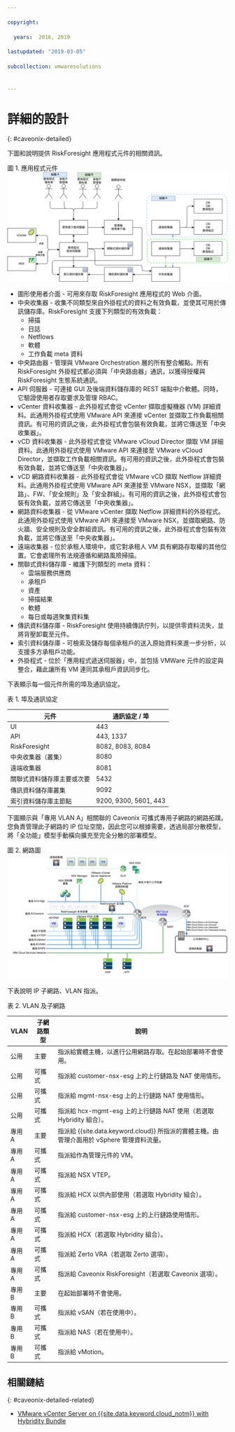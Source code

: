 ```yaml
---

copyright:

  years:  2016, 2019

lastupdated: "2019-03-05"

subcollection: vmwaresolutions


---
```


# 詳細的設計
{: #caveonix-detailed}

下圖和說明提供 RiskForesight 應用程式元件的相關資訊。

圖 1. 應用程式元件
![應用程式元件](caveonix-app-components.svg)

-	圖形使用者介面 - 可用來存取 RiskForesight 應用程式的 Web 介面。
-	中央收集器 - 收集不同類型來自外掛程式的資料之有效負載，並使其可用於傳訊儲存庫。RiskForesight 支援下列類型的有效負載：
    - 掃描
    - 日誌
    - Netflows
    - 軟體
    - 工作負載 meta 資料
- 中央路由器 - 管理與 VMware Orchestration 層的所有整合觸點。所有 RiskForesight 外掛程式都必須與「中央路由器」通訊，以獲得授權與 RiskForesight 生態系統通訊。
-	API 伺服器 - 可連接 GUI 及後端資料儲存庫的 REST 端點中介軟體。同時，它驗證使用者存取要求及管理 RBAC。
-	vCenter 資料收集器 - 此外掛程式會從 vCenter 擷取虛擬機器 (VM) 詳細資料。此通用外掛程式使用 VMware API 來連接 vCenter 並擷取工作負載相關資訊。有可用的資訊之後，此外掛程式會包裝有效負載，並將它傳送至「中央收集器」。
-	vCD 資料收集器 - 此外掛程式會從 VMware vCloud Director 擷取 VM 詳細資料。此通用外掛程式使用 VMware API 來連接至 VMware vCloud Director，並擷取工作負載相關資訊。有可用的資訊之後，此外掛程式會包裝有效負載，並將它傳送至「中央收集器」。
-	vCD 網路資料收集器 - 此外掛程式會從 VMware vCD 擷取 Netflow 詳細資料。此通用外掛程式使用 VMware API 來連接至 VMware NSX，並擷取「網路」、FW、「安全規則」及「安全群組」。有可用的資訊之後，此外掛程式會包裝有效負載，並將它傳送至「中央收集器」。
-	網路資料收集器 - 從 VMware vCenter 擷取 Netflow 詳細資料的外掛程式。此通用外掛程式使用 VMware API 來連接至 VMware NSX，並擷取網路、防火牆、安全規則及安全群組資訊。有可用的資訊之後，此外掛程式會包裝有效負載，並將它傳送至「中央收集器」。
-	遠端收集器 - 位於承租人環境中，或它對承租人 VM 具有網路存取權的其他位置。它會處理所有法規遵循和網路風險掃描。
-	關聯式資料儲存庫 - 維護下列類型的 meta 資料：
    - 雲端服務供應商
    - 承租戶
    - 資產
    - 掃描結果
    - 軟體
    - 每日或每週聚集資料集
- 傳訊資料儲存庫 - RiskForesight 使用持續傳訊佇列，以提供零資料流失，並將背壓卸載至元件。
- 索引資料儲存庫 - 可檢索及儲存每個承租戶的送入原始資料來進一步分析，以支援多方承租戶功能。
- 外掛程式 - 位於「應用程式遞送伺服器」中，並包括 VMWare 元件的設定與整合，藉此讓所有 VM 連同其承租戶資訊同步化。

下表顯示每一個元件所需的埠及通訊協定。

表 1. 埠及通訊協定

|元件 |通訊協定 / 埠|
|---|---|
|UI| 443 |
|API|443, 1337|
|RiskForesight|8082, 8083, 8084|
|中央收集器（叢集）|8080|
|遠端收集器|8081|
|關聯式資料儲存庫主要或次要|5432|
|傳訊資料儲存庫叢集|9092|
|索引資料儲存庫主節點|9200, 9300, 5601, 443|

下圖顯示與「專用 VLAN A」相關聯的 Caveonix 可攜式專用子網路的網路拓蹼。您負責管理此子網路的 IP 位址空間，因此您可以根據需要，透過局部分散模型，將「全功能」模型手動橫向擴充至完全分散的部署模型。

圖 2. 網路圖![網路圖](caveonix-network.svg)

下表說明 IP 子網路、VLAN 指派。

表 2. VLAN 及子網路

|VLAN 	|子網路類型 	|說明       |
|---|---|---|
|公用 |主要  | 指派給實體主機，以進行公用網路存取。在起始部署時不會使用。|
|公用 |可攜式  |指派給 customer-nsx-esg 上的上行鏈路及 NAT 使用情形。|
|公用 |可攜式  |指派給 mgmt-nsx-esg 上的上行鏈路 NAT 使用情形。|
|公用 |可攜式  |指派給 hcx-mgmt-esg 上的上行鏈路 NAT 使用（若選取 Hybridity 組合）。|
|專用 A 	|主要  |指派給 {{site.data.keyword.cloud}} 所指派的實體主機。由管理介面用於 vSphere 管理資料流量。|
|專用 A 	|可攜式  |指派給作為管理元件的 VM。|
|專用 A 	|可攜式  |指派給 NSX VTEP。|
|專用 A 	|可攜式  |指派給 HCX 以供內部使用（若選取 Hybridity 組合）。|
|專用 A 	|可攜式  |指派給 customer-nsx-esg 上的上行鏈路使用情形。|
|專用 A 	|可攜式  |指派給 HCX（若選取 Hybridity 組合）。|
|專用 A 	|可攜式  |指派給 Zerto VRA（若選取 Zerto 選項）。|
|專用 A 	|可攜式  |指派給 Caveonix RiskForesight（若選取 Caveonix 選項）。|
|專用 B	 |主要	  |在起始部署時不會使用。|
|專用 B 	|可攜式  |指派給 vSAN（若在使用中）。|
|專用 B 	|可攜式  |指派給 NAS（若在使用中）。|
|專用 B 	|可攜式  |指派給 vMotion。|


## 相關鏈結
{: #caveonix-detailed-related}

* [VMware vCenter Server on {{site.data.keyword.cloud_notm}} with Hybridity Bundle](/docs/services/vmwaresolutions/archiref/vcs?topic=vmware-solutions-vcs-hybridity-intro)
